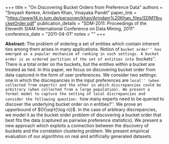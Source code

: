 +++
title = "On Discovering Bucket Orders from Preference Data"
authors = "Sreyash Kenkre, Arindam Khan, Vinayaka Pandit"
paper_link = "https://www14.in.tum.de/personen/khan/Arindam%20Khan_files/SDM11bucketOrder.pdf"
publication_details = "SDM-2011: Proceedings of the Eleventh SIAM International Conference on Data Mining, 2011"
conference_date = "2011-04-01"
notes = ""
+++

<b>Abstract:</b>
The problem of ordering a set of entities which contain 
inherent ties among them arises in many applications.
Notion of ``bucket order'' has emerged as a popular
mechanism of ranking in such settings. A bucket
order is an ordered partition of the set of entities into
``buckets''. There is a total order on the buckets, but
the entities within a bucket are treated as tied.
In this paper, we focus on discovering bucket order
from data captured in the form of user preferences. We
consider two settings: one in which the discrepancies in
the input preferences are ``local'' (when collected from
experts) and the other in which discrepancies could
be arbitrary (when collected from a large population).
We present a formal model to capture the setting of
local discrepancies and consider the following question:
``how many experts need to be queried to discover
the underlying bucket order on $n$ entities?''. We
prove an upperbound of $O(\sqrt{\log n})$. In the case of
arbitrary discrepancies, we model it as the bucket
order problem of discovering a bucket order that
best fits the data (captured as pairwise preference
statistics). We present a new approach which exploits
a connection between the discovery of buckets and the
correlation clustering problem. We present empirical
evaluation of our algorithms on real and artificially
generated datasets.

